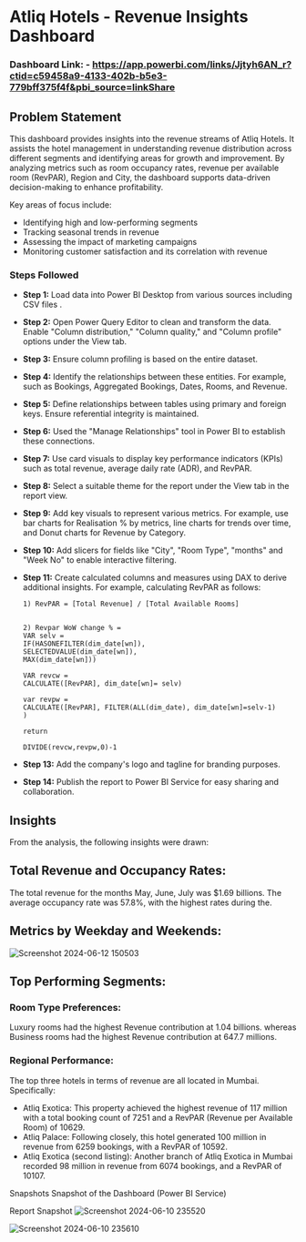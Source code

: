 # Atliq Hotels - Revenue Insights Dashboard

### Dashboard Link: - https://app.powerbi.com/links/Jjtyh6AN_r?ctid=c59458a9-4133-402b-b5e3-779bff375f4f&pbi_source=linkShare

## Problem Statement

This dashboard provides insights into the revenue streams of Atliq Hotels. It assists the hotel management in understanding revenue distribution across different segments and identifying areas for growth and improvement. By analyzing metrics such as room occupancy rates, revenue per available room (RevPAR), Region and City, the dashboard supports data-driven decision-making to enhance profitability.

Key areas of focus include:
- Identifying high and low-performing segments
- Tracking seasonal trends in revenue
- Assessing the impact of marketing campaigns
- Monitoring customer satisfaction and its correlation with revenue

### Steps Followed

- **Step 1:** Load data into Power BI Desktop from various sources including CSV files  .
- **Step 2:** Open Power Query Editor to clean and transform the data. Enable "Column distribution," "Column quality," and "Column profile" options under the View tab.
- **Step 3:** Ensure column profiling is based on the entire dataset.
- **Step 4:** Identify the relationships between these entities. For example, such as Bookings, Aggregated Bookings, Dates, Rooms, and Revenue.

- **Step 5:** Define relationships between tables using primary and foreign keys. Ensure referential integrity is maintained.
- **Step 6:** Used the "Manage Relationships" tool in Power BI to establish these connections.
- **Step 7:** Use card visuals to display key performance indicators (KPIs) such as total revenue, average daily rate (ADR), and RevPAR.

- **Step 8:** Select a suitable theme for the report under the View tab in the report view.
- **Step 9:** Add key visuals to represent various metrics. For example, use bar charts for Realisation % by metrics, line charts for trends over time, and Donut charts for Revenue by Category.
- **Step 10:** Add slicers for fields like "City", "Room Type", "months" and "Week No" to enable interactive filtering.
- **Step 11:** Create calculated columns and measures using DAX to derive additional insights. For example, calculating RevPAR as follows:


  ```DAX
  1) RevPAR = [Total Revenue] / [Total Available Rooms]

  
  2) Revpar WoW change % =
  VAR selv =
  IF(HASONEFILTER(dim_date[wn]),   
  SELECTEDVALUE(dim_date[wn]),
  MAX(dim_date[wn]))

  VAR revcw =
  CALCULATE([RevPAR], dim_date[wn]= selv)

  var revpw =
  CALCULATE([RevPAR], FILTER(ALL(dim_date), dim_date[wn]=selv-1)
  )
  
  return

  DIVIDE(revcw,revpw,0)-1

- **Step 13:**  Add the company's logo and tagline for branding purposes.
- **Step 14:**  Publish the report to Power BI Service for easy sharing and collaboration.

## **Insights**
From the analysis, the following insights were drawn:

## Total Revenue and Occupancy Rates:

The total revenue for the months May, June, July was $1.69 billions.
The average occupancy rate was 57.8%, with the highest rates during the.

## Metrics by Weekday and Weekends: 
![Screenshot 2024-06-12 150503](https://github.com/AK-analyst/Projects/assets/130201149/a58ca343-6c58-425b-ba65-a7e48589f1fe)



## Top Performing Segments:

### Room Type Preferences:
Luxury rooms had the highest Revenue contribution at 1.04 billions.
whereas Business rooms had the highest Revenue contribution at 647.7 millions.

### Regional Performance:
The top three hotels in terms of revenue are all located in Mumbai. Specifically:

- Atliq Exotica: This property achieved the highest revenue of 117 million with a total booking count of 7251 and a RevPAR (Revenue per Available Room) of 10629.
- Atliq Palace: Following closely, this hotel generated 100 million in revenue from 6259 bookings, with a RevPAR of 10592.
- Atliq Exotica (second listing): Another branch of Atliq Exotica in Mumbai recorded 98 million in revenue from 6074 bookings, and a RevPAR of 10107.

Snapshots
Snapshot of the Dashboard (Power BI Service)

Report Snapshot ![Screenshot 2024-06-10 235520](https://github.com/AK-analyst/Projects/assets/130201149/bbddbf42-12d3-4af9-939b-dffc334ab2a1)

![Screenshot 2024-06-10 235610](https://github.com/AK-analyst/Projects/assets/130201149/2cb35cb8-77e1-465a-94a5-401fbadef0a8)


